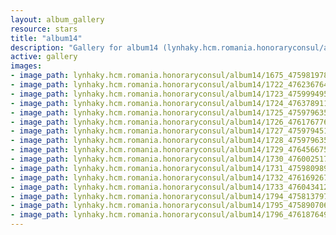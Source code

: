 ```yaml
---
layout: album_gallery
resource: stars
title: "album14"
description: "Gallery for album14 (lynhaky.hcm.romania.honoraryconsul/album14)"
active: gallery
images:
- image_path: lynhaky.hcm.romania.honoraryconsul/album14/1675_475981978_1161651315318827_2892556930365605912_n.jpg
- image_path: lynhaky.hcm.romania.honoraryconsul/album14/1722_476236764_1161645005319458_3855437593806659072_n.jpg
- image_path: lynhaky.hcm.romania.honoraryconsul/album14/1723_475999495_1161645131986112_6237352988240017406_n.jpg
- image_path: lynhaky.hcm.romania.honoraryconsul/album14/1724_476378911_1161645241986101_896791281096388519_n.jpg
- image_path: lynhaky.hcm.romania.honoraryconsul/album14/1725_475979635_1161645061986119_1638217218634533567_n.jpg
- image_path: lynhaky.hcm.romania.honoraryconsul/album14/1726_476176776_1161645201986105_3575753005166325734_n.jpg
- image_path: lynhaky.hcm.romania.honoraryconsul/album14/1727_475979451_1161645215319437_2829445217635378380_n.jpg
- image_path: lynhaky.hcm.romania.honoraryconsul/album14/1728_475979635_1161644998652792_6233935697200418178_n.jpg
- image_path: lynhaky.hcm.romania.honoraryconsul/album14/1729_476456675_1161645015319457_7357526870493938212_n.jpg
- image_path: lynhaky.hcm.romania.honoraryconsul/album14/1730_476002517_1161645115319447_6645353624157993244_n.jpg
- image_path: lynhaky.hcm.romania.honoraryconsul/album14/1731_475980989_1161645011986124_1958188287185563551_n.jpg
- image_path: lynhaky.hcm.romania.honoraryconsul/album14/1732_476169267_1161645071986118_8739635498069251966_n.jpg
- image_path: lynhaky.hcm.romania.honoraryconsul/album14/1733_476043412_1161645188652773_1907279645061199023_n.jpg
- image_path: lynhaky.hcm.romania.honoraryconsul/album14/1794_475813797_1159254382225187_5844379958311546489_n.jpg
- image_path: lynhaky.hcm.romania.honoraryconsul/album14/1795_475890706_1159253988891893_947568374297525366_n.jpg
- image_path: lynhaky.hcm.romania.honoraryconsul/album14/1796_476187649_1159253978891894_4684769020567819437_n.jpg
---
```

